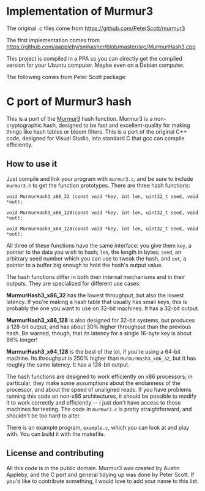 Implementation of Murmur3
=========================

The original .c files come from
https://github.com/PeterScott/murmur3

The first implementation comes from
https://github.com/aappleby/smhasher/blob/master/src/MurmurHash3.cpp

This project is compiled in a PPA so you can directly get the compiled
version for your Ubuntu computer. Maybe even on a Debian computer.


The following comes from Peter Scott package:

C port of Murmur3 hash
======================

This is a port of the [Murmur3](http://code.google.com/p/smhasher/wiki/MurmurHash3) hash function. Murmur3 is a non-cryptographic hash, designed to be fast and excellent-quality for making things like hash tables or bloom filters. This is a port of the original C++ code, designed for Visual Studio, into standard C that gcc can compile efficiently.

How to use it
-------------

Just compile and link your program with `murmur3.c`, and be sure to include `murmur3.h` to get the function prototypes. There are three hash functions:

    void MurmurHash3_x86_32 (const void *key, int len, uint32_t seed, void *out);

    void MurmurHash3_x86_128(const void *key, int len, uint32_t seed, void *out);

    void MurmurHash3_x64_128(const void *key, int len, uint32_t seed, void *out);

All three of these functions have the same interface: you give them `key`, a pointer to the data you wish to hash; `len`, the length in bytes; `seed`, an arbitrary seed number which you can use to tweak the hash, and `out`, a pointer to a buffer big enough to hold the hash's output value.

The hash functions differ in both their internal mechanisms and in their outputs. They are specialized for different use cases:

**MurmurHash3_x86_32** has the lowest throughput, but also the lowest latency. If you're making a hash table that usually has small keys, this is probably the one you want to use on 32-bit machines. It has a 32-bit output.


**MurmurHash3_x86_128** is also designed for 32-bit systems, but produces a 128-bit output, and has about 30% higher throughput than the previous hash. Be warned, though, that its latency for a single 16-byte key is about 86% longer!

**MurmurHash3_x64_128** is the best of the lot, if you're using a 64-bit machine. Its throughput is 250% higher than `MurmurHash3_x86_32`, but it has roughly the same latency. It has a 128-bit output.

The hash functions are designed to work efficiently on x86 processors; in particular, they make some assumptions about the endianness of the processor, and about the speed of unaligned reads. If you have problems running this code on non-x86 architectures, it should be possible to modify it to work correctly and efficiently -- I just don't have access to those machines for testing. The code in `murmur3.c` is pretty straightforward, and shouldn't be too hard to alter.

There is an example program, `example.c`, which you can look at and play with. You can build it with the makefile.

License and contributing
------------------------

All this code is in the public domain. Murmur3 was created by Austin Appleby, and the C port and general tidying up was done by Peter Scott. If you'd like to contribute something, I would love to add your name to this list.
